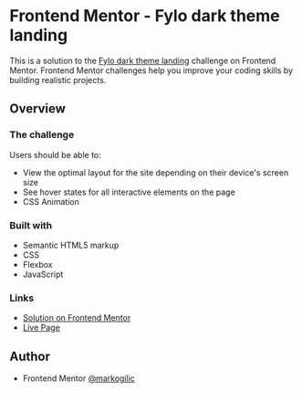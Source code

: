 # Frontend Mentor - Fylo dark theme landing
This is a solution to the [Fylo dark theme landing](https://www.frontendmentor.io/challenges/fylo-dark-theme-landing-page-5ca5f2d21e82137ec91a50fd) challenge on Frontend Mentor. 
Frontend Mentor challenges help you improve your coding skills by building realistic projects.

## Overview

### The challenge

Users should be able to:
- View the optimal layout for the site depending on their device's screen size
- See hover states for all interactive elements on the page
- CSS Animation

### Built with
- Semantic HTML5 markup
- CSS
- Flexbox
- JavaScript
  


### Links
- [Solution on Frontend Mentor](https://www.frontendmentor.io/solutions/responsive-fylo-dark-theme-landing-page-master-NsaKwh-fM0)
- [Live Page](https://markogilic.github.io/fylo-dark-theme-landing-page-master/)

## Author

- Frontend Mentor [@markogilic](https://www.frontendmentor.io/profile/markogilic)
